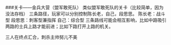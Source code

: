 ###关卡——金兵大营（盟军敢死队）
类似盟军敢死队的关卡（比较简单，因为没法存档）
三条路径，玩家可以分别控制陈长老，自己，段思思。
陈长老：战斗型
段思思：刺客型兼指挥
自己：综合型
三条路线可能会相互影响，比如中路吸引两路的士兵上路才能前进；比如下路打开上路的机关。

三人在终点汇合，刺杀主帅努儿不美

